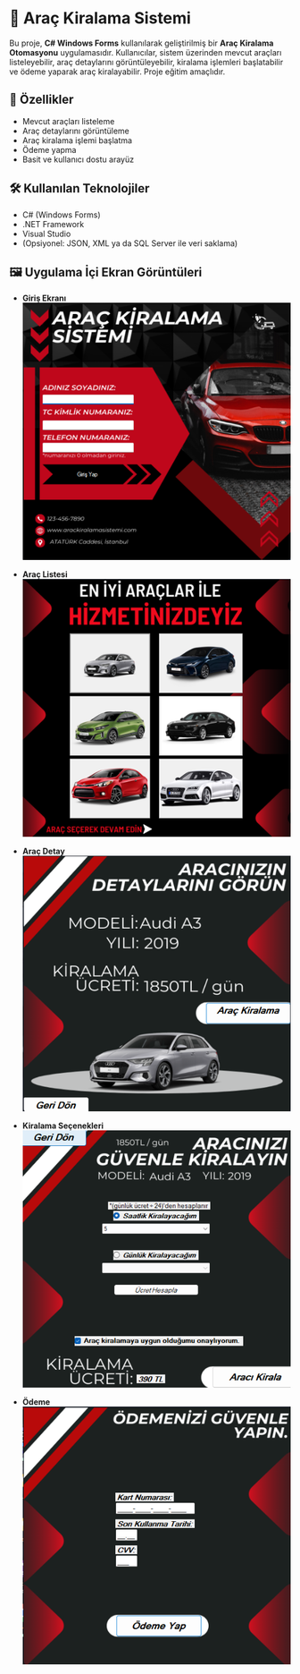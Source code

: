 # 🚗 Araç Kiralama Sistemi

Bu proje, **C# Windows Forms** kullanılarak geliştirilmiş bir **Araç Kiralama Otomasyonu** uygulamasıdır. Kullanıcılar, sistem üzerinden mevcut araçları listeleyebilir, araç detaylarını görüntüleyebilir, kiralama işlemleri başlatabilir ve ödeme yaparak araç kiralayabilir. Proje eğitim amaçlıdır.

## 🧩 Özellikler

- Mevcut araçları listeleme
- Araç detaylarını görüntüleme
- Araç kiralama işlemi başlatma
- Ödeme yapma
- Basit ve kullanıcı dostu arayüz

## 🛠️ Kullanılan Teknolojiler

- C# (Windows Forms)
- .NET Framework
- Visual Studio
- (Opsiyonel: JSON, XML ya da SQL Server ile veri saklama)

## 🖼️ Uygulama İçi Ekran Görüntüleri

- **Giriş Ekranı**  
  ![1](1.png)

- **Araç Listesi**  
  ![2](2.png)

- **Araç Detay**  
  ![3](3.png)

- **Kiralama Seçenekleri**  
  ![4](4.png)

- **Ödeme**  
  ![5](5.png)
